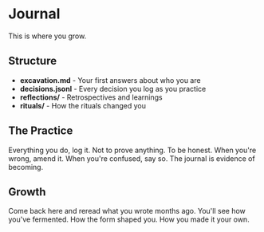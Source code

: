 # Journal

This is where you grow.

## Structure

- **excavation.md** - Your first answers about who you are
- **decisions.jsonl** - Every decision you log as you practice
- **reflections/** - Retrospectives and learnings
- **rituals/** - How the rituals changed you

## The Practice

Everything you do, log it. Not to prove anything. To be honest.
When you're wrong, amend it. When you're confused, say so.
The journal is evidence of becoming.

## Growth

Come back here and reread what you wrote months ago.
You'll see how you've fermented. How the form shaped you.
How you made it your own.
